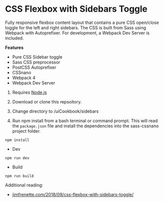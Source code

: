 # CSS Flexbox with Sidebars Toggle

Fully responsive flexbox content layout that contains a pure CSS open/close toggle for the left and right sidebars. The CSS is built from Sass using Webpack with Autoprefixer. For development, a Webpack Dev Server is included.


**Features**

* Pure CSS Sidebar toggle
* Sass CSS preprocessor
* PostCSS Autoprefixer
* CSSnano
* Webpack 4
* Webpack Dev Server


1. Requires [Node.js](https://nodejs.org "Node.js")

2. Download or clone this repsoitory.

3. Change directory to /uiCookbook/sidebars

4. Run npm install from a bash terminal or command prompt. This will read the `package.json` file and install the dependencies into the sass-cssnano project folder.

```
npm install
```

- Dev

```
npm run dev
```


- Build

```
npm run build
```

Additional reading:

- [jimfrenette.com/2018/09/css-flexbox-with-sidebars-toggle/](https://jimfrenette.com/2018/09/css-flexbox-with-sidebars-toggle/)
